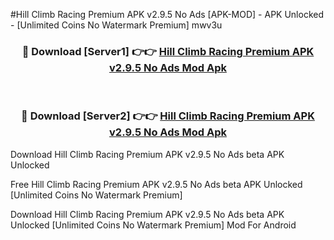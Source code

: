 #Hill Climb Racing Premium APK v2.9.5 No Ads [APK-MOD] - APK Unlocked - [Unlimited Coins No Watermark Premium] mwv3u



<div align="center">

<h3>🔴 Download [Server1] 👉👉 <a href="https://momento.my/?title=Hill_Climb_Racing_Premium_APK_v2.9.5_No_Ads">Hill Climb Racing Premium APK v2.9.5 No Ads Mod Apk</a></h3><br>

<h3>🔴 Download [Server2] 👉👉 <a href="https://momento.my/?title=Hill_Climb_Racing_Premium_APK_v2.9.5_No_Ads">Hill Climb Racing Premium APK v2.9.5 No Ads Mod Apk</a></h3>
</div>



Download Hill Climb Racing Premium APK v2.9.5 No Ads beta APK Unlocked

Free Hill Climb Racing Premium APK v2.9.5 No Ads beta APK Unlocked [Unlimited Coins No Watermark Premium]

Download Hill Climb Racing Premium APK v2.9.5 No Ads beta APK Unlocked [Unlimited Coins No Watermark Premium] Mod For Android
